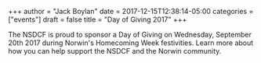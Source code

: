 +++
author = "Jack Boylan"
date = 2017-12-15T12:38:14-05:00
categories = ["events"]
draft = false
title = "Day of Giving 2017"
+++

The NSDCF is proud to sponsor a Day of Giving on Wednesday, September 20th 2017 during Norwin's Homecoming Week festivities. Learn more about how you can help support the NSDCF and the Norwin community.
